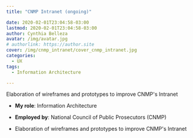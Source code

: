 ```yaml
---
title: "CNMP Intranet (ongoing)"

date: 2020-02-01T23:04:58-03:00
lastmod: 2020-02-01T23:04:58-03:00
author: Cynthia Belleza
avatar: /img/avatar.jpg
# authorlink: https://author.site
cover: /img/cnmp_intranet/cover_cnmp_intranet.jpg
categories:
  - UX 
tags:
  - Information Architecture  

---
```


Elaboration of wireframes and prototypes to improve CNMP's Intranet

<!--more-->

* **My role**: Information Architecture

* **Employed by**: National Council of Public Prosecutors (CNMP)

* Elaboration of wireframes and prototypes to improve CNMP's Intranet
